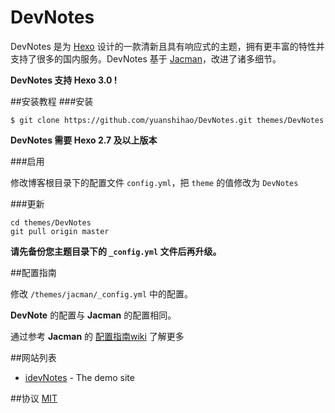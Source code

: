 # DevNotes

DevNotes 是为 [Hexo](http://hexo.io) 设计的一款清新且具有响应式的主题，拥有更丰富的特性并支持了很多的国内服务。DevNotes 基于 [Jacman](https://github.com/wuchong/jacman)，改进了诸多细节。

**DevNotes 支持 Hexo 3.0 !**

##安装教程
###安装
```
$ git clone https://github.com/yuanshihao/DevNotes.git themes/DevNotes
```
**DevNotes 需要 Hexo 2.7 及以上版本** 

###启用

修改博客根目录下的配置文件 `config.yml`，把 `theme` 的值修改为 `DevNotes`

###更新
```
cd themes/DevNotes
git pull origin master
```
**请先备份您主题目录下的 `_config.yml` 文件后再升级。**

##配置指南

修改 `/themes/jacman/_config.yml` 中的配置。

**DevNote** 的配置与 **Jacman** 的配置相同。

通过参考 **Jacman** 的 [配置指南wiki](https://github.com/wuchong/jacman/wiki/%E9%85%8D%E7%BD%AE%E6%8C%87%E5%8D%97) 了解更多

##网站列表
- [idevNotes](http://idevnotes.com) - The demo site 

##协议
[MIT](/LICENSE)


